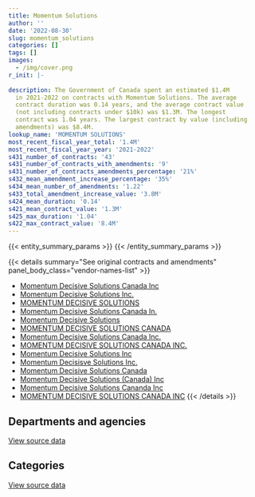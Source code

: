 ```yaml
---
title: Momentum Solutions
author: ''
date: '2022-08-30'
slug: momentum_solutions
categories: []
tags: []
images:
  - /img/cover.png
r_init: |-
  
description: The Government of Canada spent an estimated $1.4M
  in 2021-2022 on contracts with Momentum Solutions. The average
  contract duration was 0.14 years, and the average contract value
  (not including contracts under $10k) was $1.3M. The longest
  contract was 1.04 years. The largest contract by value (including
  amendments) was $8.4M.
lookup_name: 'MOMENTUM SOLUTIONS'
most_recent_fiscal_year_total: '1.4M'
most_recent_fiscal_year_year: '2021-2022'
s431_number_of_contracts: '43'
s431_number_of_contracts_with_amendments: '9'
s431_number_of_contracts_amendments_percentage: '21%'
s432_mean_amendment_increase_percentage: '35%'
s434_mean_number_of_amendments: '1.22'
s433_total_amendment_increase_value: '3.8M'
s424_mean_duration: '0.14'
s421_mean_contract_value: '1.3M'
s425_max_duration: '1.04'
s422_max_contract_value: '8.4M'
---
```


<script src="/rmarkdown-libs/htmlwidgets/htmlwidgets.js"></script>
<link href="/rmarkdown-libs/datatables-css/datatables-crosstalk.css" rel="stylesheet" />
<script src="/rmarkdown-libs/datatables-binding/datatables.js"></script>
<script src="/rmarkdown-libs/jquery/jquery-3.6.0.min.js"></script>
<link href="/rmarkdown-libs/dt-core-bootstrap/css/dataTables.bootstrap.min.css" rel="stylesheet" />
<link href="/rmarkdown-libs/dt-core-bootstrap/css/dataTables.bootstrap.extra.css" rel="stylesheet" />
<script src="/rmarkdown-libs/dt-core-bootstrap/js/jquery.dataTables.min.js"></script>
<script src="/rmarkdown-libs/dt-core-bootstrap/js/dataTables.bootstrap.min.js"></script>
<link href="/rmarkdown-libs/crosstalk/css/crosstalk.min.css" rel="stylesheet" />
<script src="/rmarkdown-libs/crosstalk/js/crosstalk.min.js"></script>
<script src="/rmarkdown-libs/htmlwidgets/htmlwidgets.js"></script>
<link href="/rmarkdown-libs/datatables-css/datatables-crosstalk.css" rel="stylesheet" />
<script src="/rmarkdown-libs/datatables-binding/datatables.js"></script>
<script src="/rmarkdown-libs/jquery/jquery-3.6.0.min.js"></script>
<link href="/rmarkdown-libs/dt-core-bootstrap/css/dataTables.bootstrap.min.css" rel="stylesheet" />
<link href="/rmarkdown-libs/dt-core-bootstrap/css/dataTables.bootstrap.extra.css" rel="stylesheet" />
<script src="/rmarkdown-libs/dt-core-bootstrap/js/jquery.dataTables.min.js"></script>
<script src="/rmarkdown-libs/dt-core-bootstrap/js/dataTables.bootstrap.min.js"></script>
<link href="/rmarkdown-libs/crosstalk/css/crosstalk.min.css" rel="stylesheet" />
<script src="/rmarkdown-libs/crosstalk/js/crosstalk.min.js"></script>

{{< entity_summary_params >}}
{{< /entity_summary_params >}}

{{< details summary="See original contracts and amendments" panel_body_class="vendor-names-list" >}}
- [Momentum Decisive Solutions Canada Inc](https://search.open.canada.ca/en/ct/?sort=contract_value_f%20desc&page=1&search_text=%22Momentum%20Decisive%20Solutions%20Canada%20Inc%22)
- [Momentum Decisive Solutions Inc.](https://search.open.canada.ca/en/ct/?sort=contract_value_f%20desc&page=1&search_text=%22Momentum%20Decisive%20Solutions%20Inc.%22)
- [MOMENTUM DECISIVE SOLUTIONS](https://search.open.canada.ca/en/ct/?sort=contract_value_f%20desc&page=1&search_text=%22MOMENTUM%20DECISIVE%20SOLUTIONS%22)
- [Momentum Decisive Solutions Canada In.](https://search.open.canada.ca/en/ct/?sort=contract_value_f%20desc&page=1&search_text=%22Momentum%20Decisive%20Solutions%20Canada%20In.%22)
- [Momentum Decisive Solutions](https://search.open.canada.ca/en/ct/?sort=contract_value_f%20desc&page=1&search_text=%22Momentum%20Decisive%20Solutions%22)
- [MOMENTUM DECISIVE SOLUTIONS CANADA](https://search.open.canada.ca/en/ct/?sort=contract_value_f%20desc&page=1&search_text=%22MOMENTUM%20DECISIVE%20SOLUTIONS%20CANADA%22)
- [Momentum Decisive Solutions Canada Inc.](https://search.open.canada.ca/en/ct/?sort=contract_value_f%20desc&page=1&search_text=%22Momentum%20Decisive%20Solutions%20Canada%20Inc.%22)
- [MOMENTUM DECISIVE SOLUTIONS CANADA INC.](https://search.open.canada.ca/en/ct/?sort=contract_value_f%20desc&page=1&search_text=%22MOMENTUM%20DECISIVE%20SOLUTIONS%20CANADA%20INC.%22)
- [Momentum Decisive Solutions Inc](https://search.open.canada.ca/en/ct/?sort=contract_value_f%20desc&page=1&search_text=%22Momentum%20Decisive%20Solutions%20Inc%22)
- [Momentum Decisisve Solutions Inc.](https://search.open.canada.ca/en/ct/?sort=contract_value_f%20desc&page=1&search_text=%22Momentum%20Decisisve%20Solutions%20Inc.%22)
- [Momentum Decisive Solutions Canada](https://search.open.canada.ca/en/ct/?sort=contract_value_f%20desc&page=1&search_text=%22Momentum%20Decisive%20Solutions%20Canada%22)
- [Momentum Decisive Solutions (Canada) Inc](https://search.open.canada.ca/en/ct/?sort=contract_value_f%20desc&page=1&search_text=%22Momentum%20Decisive%20Solutions%20%28Canada%29%20Inc%22)
- [Momentum Decisive Solutions Cananda Inc](https://search.open.canada.ca/en/ct/?sort=contract_value_f%20desc&page=1&search_text=%22Momentum%20Decisive%20Solutions%20Cananda%20Inc%22)
- [MOMENTUM DECISIVE SOLUTIONS CANADA INC](https://search.open.canada.ca/en/ct/?sort=contract_value_f%20desc&page=1&search_text=%22MOMENTUM%20DECISIVE%20SOLUTIONS%20CANADA%20INC%22)
{{< /details >}}

## Departments and agencies

<div id="htmlwidget-1" style="width:100%;height:auto;" class="datatables html-widget"></div>
<script type="application/json" data-for="htmlwidget-1">{"x":{"style":"bootstrap","filter":"none","vertical":false,"data":[["<a href=\"/departments/dfatd-maecd/\">Global Affairs Canada<\/a>","<a href=\"/departments/dnd-mdn/\">National Defence<\/a>"],[null,32352758.02],[4262250.45,5832182.02],[283569.55,837240],[null,1359154.93]],"container":"<table class=\"table table-striped table-hover row-border order-column display\">\n  <thead>\n    <tr>\n      <th>Department<\/th>\n      <th>2018-2019<\/th>\n      <th>2019-2020<\/th>\n      <th>2020-2021<\/th>\n      <th>2021-2022<\/th>\n    <\/tr>\n  <\/thead>\n<\/table>","options":{"order":[[4,"desc"]],"pageLength":10,"autoWidth":true,"columnDefs":[{"targets":1,"render":"function(data, type, row, meta) {\n    return type !== 'display' ? data : DTWidget.formatCurrency(data, \"$\", 2, 3, \",\", \".\", true, null);\n  }"},{"targets":2,"render":"function(data, type, row, meta) {\n    return type !== 'display' ? data : DTWidget.formatCurrency(data, \"$\", 2, 3, \",\", \".\", true, null);\n  }"},{"targets":3,"render":"function(data, type, row, meta) {\n    return type !== 'display' ? data : DTWidget.formatCurrency(data, \"$\", 2, 3, \",\", \".\", true, null);\n  }"},{"targets":4,"render":"function(data, type, row, meta) {\n    return type !== 'display' ? data : DTWidget.formatCurrency(data, \"$\", 2, 3, \",\", \".\", true, null);\n  }"},{"width":"16%","targets":[1,2,3,4]},{"className":"dt-right","targets":[1,2,3,4]}],"orderClasses":false}},"evals":["options.columnDefs.0.render","options.columnDefs.1.render","options.columnDefs.2.render","options.columnDefs.3.render"],"jsHooks":[]}</script>
<p class="text-right">
<a href="https://github.com/GoC-Spending/contracts-data/tree/main/data/out/vendors/momentum_solutions/summary_by_fiscal_year_by_department.csv" class="source-data-link btn btn-link">View source data</a>
</p>

## Categories

<div id="htmlwidget-2" style="width:100%;height:auto;" class="datatables html-widget"></div>
<script type="application/json" data-for="htmlwidget-2">{"x":{"style":"bootstrap","filter":"none","vertical":false,"data":[["<a href=\"/categories/defence/\">Defence<\/a>","<a href=\"/categories/medical/\">Medical<\/a>","<a href=\"/categories/travel/\">Travel<\/a>"],[32352758.02,null,null],[5832182.02,12430.45,4249820],[837240,283569.55,null],[1359154.93,null,null]],"container":"<table class=\"table table-striped table-hover row-border order-column display\">\n  <thead>\n    <tr>\n      <th>Category<\/th>\n      <th>2018-2019<\/th>\n      <th>2019-2020<\/th>\n      <th>2020-2021<\/th>\n      <th>2021-2022<\/th>\n    <\/tr>\n  <\/thead>\n<\/table>","options":{"order":[[4,"desc"]],"dom":"t","pageLength":30,"autoWidth":true,"columnDefs":[{"targets":1,"render":"function(data, type, row, meta) {\n    return type !== 'display' ? data : DTWidget.formatCurrency(data, \"$\", 2, 3, \",\", \".\", true, null);\n  }"},{"targets":2,"render":"function(data, type, row, meta) {\n    return type !== 'display' ? data : DTWidget.formatCurrency(data, \"$\", 2, 3, \",\", \".\", true, null);\n  }"},{"targets":3,"render":"function(data, type, row, meta) {\n    return type !== 'display' ? data : DTWidget.formatCurrency(data, \"$\", 2, 3, \",\", \".\", true, null);\n  }"},{"targets":4,"render":"function(data, type, row, meta) {\n    return type !== 'display' ? data : DTWidget.formatCurrency(data, \"$\", 2, 3, \",\", \".\", true, null);\n  }"},{"width":"16%","targets":[1,2,3,4]},{"className":"dt-right","targets":[1,2,3,4]}],"orderClasses":false,"lengthMenu":[10,25,30,50,100]}},"evals":["options.columnDefs.0.render","options.columnDefs.1.render","options.columnDefs.2.render","options.columnDefs.3.render"],"jsHooks":[]}</script>
<p class="text-right">
<a href="https://github.com/GoC-Spending/contracts-data/tree/main/data/out/vendors/momentum_solutions/summary_by_fiscal_year_by_category.csv" class="source-data-link btn btn-link">View source data</a>
</p>
